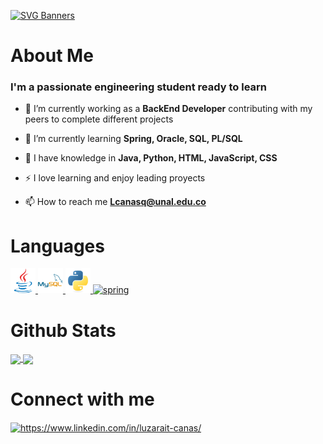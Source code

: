 [![SVG Banners](https://svg-banners.vercel.app/api?type=typeWriter&text1=Hi!%20Welcome%20to%20my%20profile!%20I'm%20Luzarait%20Cañas%20:D&width=800&height=200)](https://github.com/Akshay090/svg-banners)

<h1>About Me</h1>
<h3>I'm a passionate engineering student ready to learn</h3>

- 🔭 I’m currently working as a **BackEnd Developer** contributing with my peers to complete different projects

- 🌱 I’m currently learning **Spring, Oracle, SQL, PL/SQL**

- 💬 I have knowledge in **Java, Python, HTML, JavaScript, CSS**

- ⚡ I love learning and enjoy leading proyects

- 📫 How to reach me **Lcanasq@unal.edu.co**


<!-- Languages I Use -->
<h1>Languages</h1>
<p align="left"> <a href="https://www.java.com" target="_blank" rel="noreferrer"> <img src="https://raw.githubusercontent.com/devicons/devicon/master/icons/java/java-original.svg" alt="java" width="40" height="40"/> </a> <a href="https://www.mysql.com/" target="_blank" rel="noreferrer"> <img src="https://raw.githubusercontent.com/devicons/devicon/master/icons/mysql/mysql-original-wordmark.svg" alt="mysql" width="40" height="40"/> </a> <a href="https://www.python.org" target="_blank" rel="noreferrer"> <img src="https://raw.githubusercontent.com/devicons/devicon/master/icons/python/python-original.svg" alt="python" width="40" height="40"/> </a> <a href="https://spring.io/" target="_blank" rel="noreferrer"> <img src="https://www.vectorlogo.zone/logos/springio/springio-icon.svg" alt="spring" width="40" height="40"/> </a> </p>

<!-- My Stats -->
<h1>Github Stats</h1>
<a href="https://github.com/Luzarait1/github-readme-stats">
  <img height=200 align="center" src="https://github-readme-stats.vercel.app/api?username=Luzarait1&show_icons=true&theme=tokyonight" />
</a>
<a href="https://github.com/Luzarait1/convoychat">
  <img height=200 align="center" src="https://github-readme-stats.vercel.app/api/top-langs/?username=Luzarait1&layout=compact&theme=tokyonight" />
</a>

<!-- Connect with my Linkedin -->
<h1>Connect with me</h1>
<p align="left">
<a href="https://linkedin.com/in/https://www.linkedin.com/in/luzarait-canas/" target="blank"><img align="center" src="https://raw.githubusercontent.com/rahuldkjain/github-profile-readme-generator/master/src/images/icons/Social/linked-in-alt.svg" alt="https://www.linkedin.com/in/luzarait-canas/" height="30" width="40" /></a>
</p>


<!--
**Luzarait1/Luzarait1** is a ✨ _special_ ✨ repository because its `README.md` (this file) appears on your GitHub profile.

Here are some ideas to get you started:

- 🔭 I’m currently working on ...
- 🌱 I’m currently learning ...
- 👯 I’m looking to collaborate on ...
- 🤔 I’m looking for help with ...
- 💬 Ask me about ...
- 📫 How to reach me: ...
- 😄 Pronouns: ...
- ⚡ Fun fact: ...
-->
